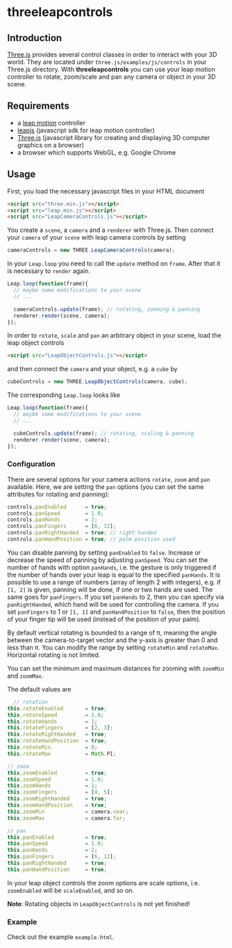 threeleapcontrols
=================

## Introduction

[Three.js](http://threejs.org) provides several control classes in order to interact with your 3D world.
They are located under `three.js/examples/js/controls` in your Three.js directory.
With **threeleapcontrols** you can use your leap motion controller to rotate, zoom/scale and pan 
any camera or object in your 3D scene.

## Requirements 

- a [leap motion](http://leapmotion.com) controller
- [leapjs](http://js.leapmotion.com) (javascript sdk for leap motion controller)
- [Three.js](http://threejs.org) (javascript library for creating and displaying 3D computer graphics on a browser)
- a browser which supports WebGL, e.g. Google Chrome


## Usage

First, you load the necessary javascript files in your HTML document
```html
<script src="three.min.js"></script>
<script src="leap.min.js"></script>
<script src="LeapCameraControls.js"></script>
```

You create a `scene`, a `camera` and a `renderer` with Three.js.
Then connect your `camera` of your `scene` with leap camera controls by setting

```javascript
cameraControls = new THREE.LeapCameraControls(camera);
```

In your `Leap.loop` you need to call the `update` method on `frame`. After that it is necessary to `render`
again.

```javascript
Leap.loop(function(frame){
  // maybe some modifications to your scene
  // ...

  cameraControls.update(frame); // rotating, zooming & panning
  renderer.render(scene, camera);
});
```

In order to `rotate`, `scale` and `pan` an arbitrary object in your scene, load the leap object controls

```html
<script src="LeapObjectControls.js"></script>
```
and then connect the `camera` and your object, e.g. a `cube` by

```javascript
cubeControls = new THREE.LeapObjectControls(camera, cube);
```

The corresponding `Leap.loop` looks like

```javascript
Leap.loop(function(frame){
  // maybe some modifications to your scene
  // ...

  cubeControls.update(frame); // rotating, scaling & panning
  renderer.render(scene, camera);
});
```

### Configuration

There are several options for your camera actions `rotate`, `zoom` and `pan`  available.
Here, we are setting the `pan` options (you can set the same attributes for rotating and panning):

```javascript
controls.panEnabled      = true;
controls.panSpeed        = 1.0;
controls.panHands        = 2;
controls.panFingers      = [6, 12];
controls.panRightHanded  = true; // right-handed
controls.panHandPosition = true; // palm position used
```

You can disable panning by setting `panEnabled` to `false`. Increase or decrease the speed of panning by adjusting
`panSpeed`. You can set the number of hands with option `panHands`, i.e. the gesture is only triggered if the number of hands over your leap is equal to 
the specified `panHands`. It is possible to use a range of numbers (array of length 2 with integers), e.g. if `[1, 2]` is given, panning will be done, if one or two hands
are used. The same goes for `panFingers`. If you set `panHands` to 2, then you can specify via `panRightHanded`, which hand will be used for controlling the camera. If you set `panFingers` to 1 or `[1, 1]` and `panHandPosition` to `false`, then the position of your finger tip will be used (instead of the position of your palm).

By default vertical rotating is bounded to a range of π, meaning the angle between the camera-to-target vector and the y-axis is greater than 0 and less than π. You can modify the range by setting `rotateMin` and `rotateMax`. Horizontal rotating is not limited.

You can set the minimum and maximum distances for zooming with `zoomMin` and `zoomMax`.

The default values are

```javascript
  // rotation
this.rotateEnabled       = true;
this.rotateSpeed         = 1.0;
this.rotateHands         = 1;
this.rotateFingers       = [2, 3]; 
this.rotateRightHanded   = true;
this.rotateHandPosition  = true;
this.rotateMin           = 0;
this.rotateMax           = Math.PI;

// zoom
this.zoomEnabled         = true;
this.zoomSpeed           = 1.0;
this.zoomHands           = 1;
this.zoomFingers         = [4, 5];
this.zoomRightHanded     = true;
this.zoomHandPosition    = true;
this.zoomMin             = camera.near;
this.zoomMax             = camera.far;

// pan
this.panEnabled          = true;
this.panSpeed            = 1.0;
this.panHands            = 2;
this.panFingers          = [6, 12];
this.panRightHanded      = true;
this.panHandPosition     = true;
```

In your leap object controls the zoom options are scale options, i.e. `zoomEnabled` will be `scaleEnabled`, and so on.

**Note**: Rotating objects in `LeapObjectControls` is not yet finished!

### Example

Check out the example `example.html`.